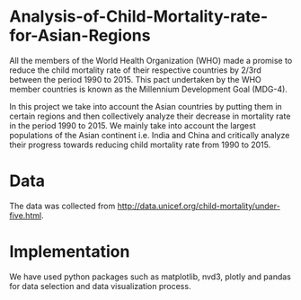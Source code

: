 # Analysis-of-Child-Mortality-rate-for-Asian-Regions

All the members of the World Health Organization (WHO) made a promise to reduce the child mortality rate of their respective countries by 2/3rd between the period 1990 to 2015. This pact undertaken by the WHO member countries is known as the Millennium Development Goal (MDG-4).

In this project we take into account the Asian countries by putting them in certain regions and then collectively analyze their decrease in mortality rate in the period 1990 to 2015.
We mainly take into account the largest populations of the Asian continent i.e. India and China and critically analyze their progress towards reducing child mortality rate from 1990 to 2015. 

# Data
The data was collected from http://data.unicef.org/child-mortality/under-five.html.

# Implementation
We have used  python packages such as matplotlib, nvd3, plotly and pandas for data selection and data visualization process.
